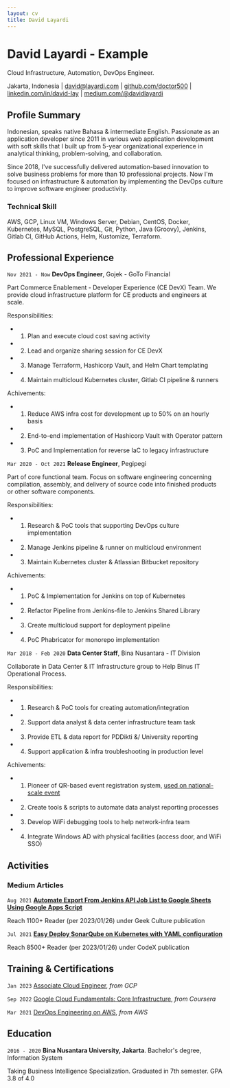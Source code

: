 ```yaml
---
layout: cv
title: David Layardi
---
```

# David Layardi - Example
Cloud Infrastructure, Automation, DevOps Engineer.

<div id="webaddress">
<text>Jakarta, Indonesia</text>
| <a href="mailto:david@layardi.com">david@layardi.com</a>
| <a href="https://github.com/doctor500">github.com/doctor500</a>
| <a href="https://www.linkedin.com/in/david-lay/">linkedin.com/in/david-lay</a>
| <a href="https://medium.com/@davidlayardi">medium.com/@davidlayardi</a>
</div>


## Profile Summary

Indonesian, speaks native Bahasa & intermediate English. Passionate as an application developer since 2011 in various web application development with soft skills that I built up from 5-year organizational experience in analytical thinking, problem-solving, and collaboration.

Since 2018, I've successfully delivered automation-based innovation to solve business problems for more than 10 professional projects. Now I'm focused on infrastructure & automation by implementing the DevOps culture to improve software engineer productivity. 

### Technical Skill

AWS, GCP, Linux VM, Windows Server, Debian, CentOS, Docker, Kubernetes, MySQL, PostgreSQL, Git, Python, Java (Groovy), Jenkins, Gitlab CI, GitHub Actions, Helm, Kustomize, Terraform.

## Professional Experience

`Nov 2021 - Now`
__DevOps Engineer__, Gojek - GoTo Financial

Part Commerce Enablement - Developer Experience (CE DevX) Team. We provide cloud infrastructure platform for CE products and engineers at scale.

Responsibilities:
- 1) Plan and execute cloud cost saving activity
- 2) Lead and organize sharing session for CE DevX
- 3) Manage Terraform, Hashicorp Vault, and Helm Chart templating
- 4) Maintain multicloud Kubernetes cluster, Gitlab CI pipeline & runners 

Achivements:
- 1) Reduce AWS infra cost for development up to 50% on an hourly basis
- 2) End-to-end implementation of Hashicorp Vault with Operator pattern
- 3) PoC and Implementation for reverse IaC to legacy infrastructure

`Mar 2020 - Oct 2021`
__Release Engineer__, Pegipegi

Part of core functional team. Focus on software engineering concerning compilation, assembly, and delivery of source code into finished products or other software components.

Responsibilities:
- 1) Research & PoC tools that supporting DevOps culture implementation
- 2) Manage Jenkins pipeline & runner on multicloud environment
- 3) Maintain Kubernetes cluster & Atlassian Bitbucket repository

Achivements:
- 1) PoC & Implementation for Jenkins on top of Kubernetes
- 2) Refactor Pipeline from Jenkins-file to Jenkins Shared Library
- 3) Create multicloud support for deployment pipeline
- 4) PoC Phabricator for monorepo implementation

`Mar 2018 - Feb 2020`
__Data Center Staff__, Bina Nusantara - IT Division

Collaborate in Data Center & IT Infrastructure group to Help Binus IT Operational Process. 

Responsibilities:
- 1) Research & PoC tools for creating automation/integration
- 2) Support data analyst & data center infrastructure team task
- 3) Provide ETL & data report for PDDikti &/ University reporting
- 4) Support application & infra troubleshooting in production level

Achivements:
- 1) Pioneer of QR-based event registration system, [used on national-scale event](https://binus.ac.id/2019/01/sarasehan-dialog-nasional-bersama-menteri-ristekdikti-republik-nasional/)
- 2) Create tools & scripts to automate data analyst reporting processes
- 3) Develop WiFi debugging tools to help network-infra team
- 4) Integrate Windows AD with physical facilities (access door, and WiFi SSO)

<!-- <div style="page-break-after: always;"></div> -->
## Activities
### Medium Articles
`Aug 2021`
[**Automate Export From Jenkins API Job List to Google Sheets Using Google Apps Script**](https://medium.com/geekculture/automate-export-from-jenkins-api-job-list-to-google-sheets-using-google-apps-script-2eef44008bdc)

Reach 1100+ Reader (per 2023/01/26) under Geek Culture publication

`Jul 2021`
[**Easy Deploy SonarQube on Kubernetes with YAML configuration**](https://medium.com/codex/easy-deploy-sonarqube-on-kubernetes-with-yaml-configuration-27f5adc8de90)

Reach 8500+ Reader (per 2023/01/26) under CodeX publication

## Training & Certifications

`Jan 2023`
[Associate Cloud Engineer](https://www.credential.net/3e62c331-8419-43d6-9d48-849d04182582), *from GCP*

`Sep 2022`
[Google Cloud Fundamentals: Core Infrastructure](https://www.coursera.org/account/accomplishments/verify/B2V6L4ZSGNUH), *from Coursera*

`Mar 2021`
[DevOps Engineering on AWS](https://1drv.ms/b/s!AgiuQdtA6DaqkRFlSnO8rKrDO8iQ?e=htxgE9), *from AWS*



## Education

`2016 - 2020`
__Bina Nusantara University, Jakarta__. Bachelor's degree, Information System

Taking Business Intelligence Specialization. Graduated in 7th semester. GPA 3.8 of 4.0

<!-- ### Footer
Last updated: Jan 2023 -->
